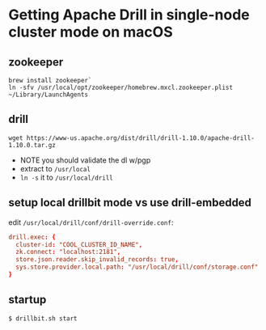 # Getting Apache Drill in single-node cluster mode on macOS

## zookeeper

```shell
brew install zookeeper`
ln -sfv /usr/local/opt/zookeeper/homebrew.mxcl.zookeeper.plist ~/Library/LaunchAgents
```

## drill 

`wget https://www-us.apache.org/dist/drill/drill-1.10.0/apache-drill-1.10.0.tar.gz`

- NOTE you should validate the dl w/pgp
- extract to `/usr/local`
- `ln -s` it to `/usr/local/drill`

## setup local drillbit mode vs use drill-embedded

edit `/usr/local/drill/conf/drill-override.conf`:

```conf
drill.exec: {
  cluster-id: "COOL_CLUSTER_ID_NAME",                                      # keep it short
  zk.connect: "localhost:2181",                                            # use zookeeper
  store.json.reader.skip_invalid_records: true,                            # handle bad json more gracefully
  sys.store.provider.local.path: "/usr/local/drill/conf/storage.conf"      # persist storage provider config changes
}
```

## startup

```startup
$ drillbit.sh start
```